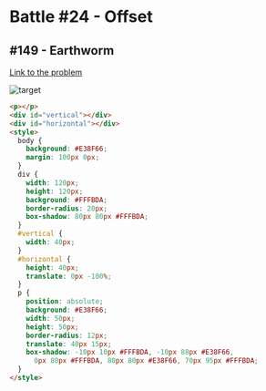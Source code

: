 # Battle #24 - Offset

## #149 - Earthworm

[Link to the problem](https://cssbattle.dev/play/149)

![target](https://cssbattle.dev/targets/149.png)

```html
<p></p>
<div id="vertical"></div>
<div id="horizontal"></div>
<style>
  body {
    background: #E38F66;
    margin: 100px 0px;
  }
  div {
    width: 120px;
    height: 120px;
    background: #FFFBDA;
    border-radius: 20px;
    box-shadow: 80px 80px #FFFBDA;
  }
  #vertical {
    width: 40px;
  }
  #horizontal {
    height: 40px;
    translate: 0px -100%;
  }
  p {
    position: absolute;
    background: #E38F66;
    width: 50px;
    height: 50px;
    border-radius: 12px;
    translate: 40px 15px;
    box-shadow: -10px 10px #FFFBDA, -10px 88px #E38F66,
      0px 80px #FFFBDA, 80px 80px #E38F66, 70px 95px #FFFBDA;
  }
</style>
```

